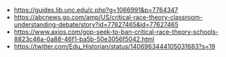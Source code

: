   - https://guides.lib.unc.edu/c.php?g=1066991&p=7764347
  - https://abcnews.go.com/amp/US/critical-race-theory-classroom-understanding-debate/story?id=77627465&id=77627465
  - https://www.axios.com/gop-seek-to-ban-critical-race-theory-schools-8823c46a-0a88-46f1-ba5b-50e3056f5042.html
  - https://twitter.com/Edu_Historian/status/1406963444105031683?s=19